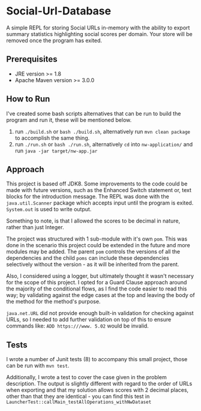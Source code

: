 # Social-Url-Database
A simple REPL for storing Social URLs in-memory with the ability to export summary 
statistics highlighting social scores per domain. Your store will be removed once the program has exited.

## Prerequisites
- JRE version >= 1.8
- Apache Maven version >= 3.0.0

## How to Run
I've created some bash scripts alternatives that can be run to build the program and run it, 
these will be mentioned below.
1. run `./build.sh` or `bash ./build.sh`, alternatively run `mvn clean package` 
to accomplish the same thing. 
2. run `./run.sh` or `bash ./run.sh`, alternatively `cd` into `nw-application/` and run `java -jar target/nw-app.jar`

## Approach
This project is based off JDK8. Some improvements to the code could be made with future versions,
such as the Enhanced Switch statement or, text blocks for the introduction message.
The REPL was done with the `java.util.Scanner` package which accepts input until the program is 
exited. `System.out` is used to write output. 

Something to note, is that I allowed the scores to be decimal in nature, rather than just Integer.

The project was structured with 1 sub-module with it's own `pom`. This was done
in the scenario this project could be extended in the future and more modules may be added.
The parent ``pom`` controls the versions of all the dependencies and the child `poms` 
can include these dependencies selectively without the version - as it will be 
inherited from the parent.

Also, I considered using a logger, but ultimately thought it wasn't necessary for the scope of this project.
I opted for a Guard Clause approach around the majority of the conditional flows, as I find the
code easier to read this way; by validating against the edge cases at the top and leaving the
body of the method for the method's purpose.

`java.net.URL` did not provide enough built-in validation for checking against URLs, so I needed
to add further validation on top of this to ensure commands like: `ADD https:///www. 5.02` 
would be invalid.

## Tests
I wrote a number of Junit tests (8) to accompany this small project, those can be run with
`mvn test`.

Additionally, I wrote a test to cover the case given in the 
problem description. The output is slightly different with regard to the order of URLs 
when exporting and that my solution allows scores with 2 decimal places, other than that
they are identical - you can find this test in `LauncherTest::callMain_testAllOperations_withNwDataset`
